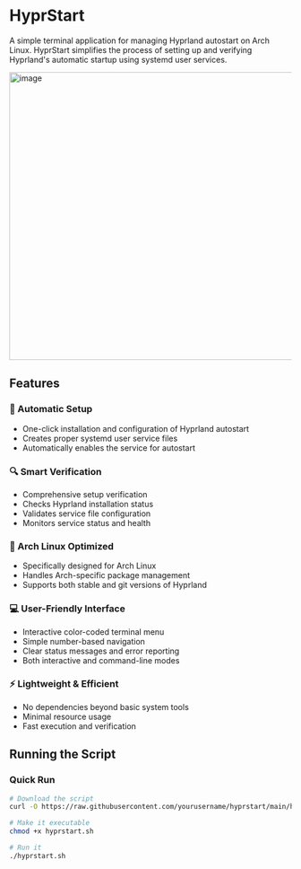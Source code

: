 # HyprStart

A simple terminal application for managing Hyprland autostart on Arch Linux. HyprStart simplifies the process of setting up and verifying Hyprland's automatic startup using systemd user services.

<img width="940" height="513" alt="image" src="https://github.com/user-attachments/assets/edb52e8e-3d81-4f31-ab62-5a2af64ece75" />

## Features

### 🚀 Automatic Setup
- One-click installation and configuration of Hyprland autostart
- Creates proper systemd user service files
- Automatically enables the service for autostart

### 🔍 Smart Verification
- Comprehensive setup verification
- Checks Hyprland installation status
- Validates service file configuration
- Monitors service status and health

### 🎯 Arch Linux Optimized
- Specifically designed for Arch Linux
- Handles Arch-specific package management
- Supports both stable and git versions of Hyprland

### 💻 User-Friendly Interface
- Interactive color-coded terminal menu
- Simple number-based navigation
- Clear status messages and error reporting
- Both interactive and command-line modes

### ⚡ Lightweight & Efficient
- No dependencies beyond basic system tools
- Minimal resource usage
- Fast execution and verification

## Running the Script

### Quick Run
```bash
# Download the script
curl -O https://raw.githubusercontent.com/yourusername/hyprstart/main/hyprstart.sh

# Make it executable
chmod +x hyprstart.sh

# Run it
./hyprstart.sh
